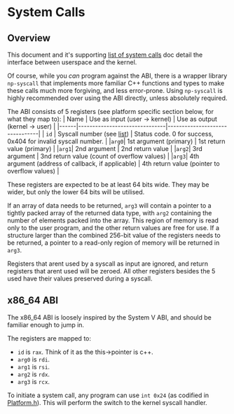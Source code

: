 # System Calls

## Overview
This document and it's supporting [list of system calls](SystemCallList.md) doc detail the interface between userspace and the kernel.

Of course, while you *can* program against the ABI, there is a wrapper library `np-syscall` that implements more familiar C++ functions and types to make these calls much more forgiving, and less error-prone.
Using `np-syscall` is highly recommended over using the ABI directly, unless absolutely required.

The ABI consists of 5 registers (see platform specific section below, for what they map to):
| Name | Use as input (user -> kernel) | Use as output (kernel -> user) |
|------|-------------------------------|--------------------------------|
| `id` | Syscall number (see [list](SystemCallList.md))     | Status code. 0 for success, 0x404 for invalid syscall number. |
|`arg0`| 1st argument (primary)        | 1st return value (primary)     |
|`arg1`| 2nd argument                  | 2nd return value               |
|`arg2`| 3rd argument                  | 3nd return value (count of overflow values) |
|`arg3`| 4th argument (address of callback, if applicable) | 4th return value (pointer to overflow values) |

These registers are expected to be at least 64 bits wide. They may be wider, but only the lower 64 bits will be utilised.

If an array of data needs to be returned, `arg3` will contain a pointer to a tightly packed array of the returned data type, with `arg2` containing the number of elements packed into the array. This region of memory is read only to the user program, and the other return values are free for use.
If a structure larger than the combined 256-bit value of the registers needs to be returned, a pointer to a read-only region of memory will be returned in `arg3`.

Registers that arent used by a syscall as input are ignored, and return registers that arent used will be zeroed. All other registers besides the 5 used have their values preserved during a syscall.

## x86_64 ABI
The x86_64 ABI is loosely inspired by the System V ABI, and should be familiar enough to jump in.

The registers are mapped to:
- `id` is `rax`. Think of it as the this->pointer is c++.
- `arg0` is `rdi`.
- `arg1` is `rsi`.
- `arg2` is `rdx`.
- `arg3` is `rcx`.

To initiate a system call, any program can use `int 0x24` (as codified in [Platform.h](../../kernel/include/Platform.h)). This will perform the switch to the kernel syscall handler. 
